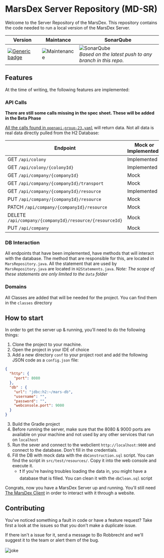# MarsDex Server Repository (MD-SR)
Welcome to the Server Repository of the MarsDex. This repository contains the code needed to run a local version of the MarsDex Server.

|Version|Maintance|SonarQube|
|---|---|---|
|[![Generic badge](https://img.shields.io/badge/Version-Alpha-red.svg)](https://shields.io/)|![Maintenance](https://img.shields.io/badge/Maintained%3F-yes-green.svg)|![SonarQube](https://sonar.ti.howest.be/sonar/api/project_badges/measure?project=2020.project-ii%3Amars-server-23&metric=coverage)<br>*Based on the latest push to any branch in this repo.*|
## Features
At the time of writing, the following features are implemented:
### API Calls
**There are still some calls missing in the spec sheet. These will be added in the Beta Phase**

[All the calls found in `openapi-group-23.yaml`](https://git.ti.howest.be/TI/2020-2021/s3/project-ii/projects/groep-23/server/-/blob/master/src/main/resources/openapi-group-23.yaml) will return data. Not all data is real data directly pulled from the H2 Database:

|Endpoint|Mock or Implemented?|
|---|---|
|GET `/api/colony`|Implemented|
|GET `/api/colony/{colonyId}`|Implemented|
|GET `/api/company/{companyId}`|Mock|
|GET `/api/company/{companyId}/transport`|Mock|
|GET `/api/company/{companyId}/resource`|Implemented|
|PUT `/api/company/{companyId}/resource`|Mock|
|PATCH `/api/company/{companyId}/resource`|Mock|
|DELETE `/api/company/{companyId}/resource/{resourceId}`|Mock|
|PUT `/api/company`|Mock|
### DB Interaction
All endpoints that have been implemented, have methods that will interact with the database. The method that are responsible for this, are located in `MarsRepository.java`. All the statement that are used by `MarsRepository.java` are located in `H2Statements.java`.
*Note: The scope of these statements are only limited to the `Data` folder*
### Domains
All Classes are added that will be needed for the project. You can find them in the `classes` directory

## How to start
In order to get the server up & running, you'll need to do the following things:
1. Clone the project to your machine.
2. Open the project in your IDE of choice
3. Add a new directory `conf` to your project root and add the following JSON code as a `config.json` file:
```json
{
  "http": {
    "port": 8080
  },
  "db" : {
    "url": "jdbc:h2:~/mars-db",
    "username": "",
    "password": "",
    "webconsole.port": 9000
  }
}
```
3. Build the Gradle project
4. Before running the server, make sure that the 8080 & 9000 ports are available on your machine and not used by any other services that run on `localhost`
5. Run the sever and connect to the webclient `http://localhost:9000` and connect to the database. Don't fill in the credentials.
6. Fill the DB with mock data with the `dbConstruction.sql` script. You can find the script in `src/test/resources/`. Copy it into the web console and execute it.
    - :exclamation: If you're having troubles loading the data in, you might have a database that is filled. You can clean it with the `dbClean.sql` script

Congrats, now you have a MarsDex Server up and running. You'll still need [The MarsDex Client](https://git.ti.howest.be/TI/2020-2021/s3/project-ii/projects/groep-23/client) in order to interact with it through a website.

## Contributing
You've noticed something a fault in code or have a feature request? Take first a look at the issues so that you don't make a duplicate issue. 

If there isn't a issue for it, send a message to Bo Robbrecht and we'll suggest it to the team or alert them of the bug.
<br>
<br>
![joke](https://forthebadge.com/images/badges/not-a-bug-a-feature.svg)
